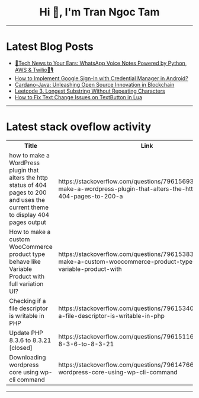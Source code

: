 <h1 align="center">Hi 👋, I'm Tran Ngoc Tam</h1>

---

# Latest Blog Posts 
<!-- BLOG-POST-LIST:START -->
- [📱Tech News to Your Ears: WhatsApp Voice Notes Powered by Python, AWS &amp; Twilio🧠🎙️](https://dev.to/yugesh_a_003/tech-news-to-your-ears-whatsapp-voice-notes-powered-by-python-aws-twilio-1834)
- [How to Implement Google Sign-In with Credential Manager in Android?](https://dev.to/generatecodedev/how-to-implement-google-sign-in-with-credential-manager-in-android-2jg8)
- [Cardano-Java: Unleashing Open Source Innovation in Blockchain](https://dev.to/vitalisorenko/cardano-java-unleashing-open-source-innovation-in-blockchain-21dk)
- [Leetcode 3. Longest Substring Without Repeating Characters](https://dev.to/rohithv07/leetcode-3-longest-substring-without-repeating-characters-1gj7)
- [How to Fix Text Change Issues on TextButton in Lua](https://dev.to/generatecodedev/how-to-fix-text-change-issues-on-textbutton-in-lua-32hf)
<!-- BLOG-POST-LIST:END -->

---

# Latest stack oveflow activity
<table>
  <tr><th>Title</th><th>Link</th></tr>
  <!-- STACKOVERFLOW:START --><tr><td>how to make a WordPress plugin that alters the http status of 404 pages to 200 and uses the current theme to display 404 pages output</td><td>https://stackoverflow.com/questions/79615693/how-to-make-a-wordpress-plugin-that-alters-the-http-status-of-404-pages-to-200-a</td></tr><tr><td>How to make a custom WooCommerce product type behave like Variable Product with full variation UI?</td><td>https://stackoverflow.com/questions/79615383/how-to-make-a-custom-woocommerce-product-type-behave-like-variable-product-with</td></tr><tr><td>Checking if a file descriptor is writable in PHP</td><td>https://stackoverflow.com/questions/79615340/checking-if-a-file-descriptor-is-writable-in-php</td></tr><tr><td>Update PHP 8.3.6 to 8.3.21 [closed]</td><td>https://stackoverflow.com/questions/79615116/update-php-8-3-6-to-8-3-21</td></tr><tr><td>Downloading wordpress core using wp-cli command</td><td>https://stackoverflow.com/questions/79614766/downloading-wordpress-core-using-wp-cli-command</td></tr><!-- STACKOVERFLOW:END -->
</table>

---


